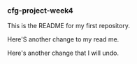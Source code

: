 ### cfg-project-week4

This is the README for my first repository.




Here'S another change to my read me.


Here's another change that I will undo. 
